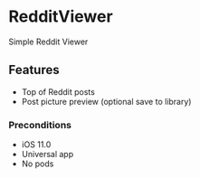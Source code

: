 # RedditViewer
Simple Reddit Viewer

## Features
* Top of Reddit posts
* Post picture preview (optional save to library)

### Preconditions
* iOS 11.0
* Universal app
* No pods
